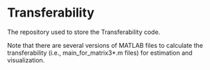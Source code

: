 # Transferability
The repository used to store the Transferability code.

Note that there are several versions of MATLAB files to calculate the transferability (i.e., main_for_matrix3*.m files) for estimation and visualization.
